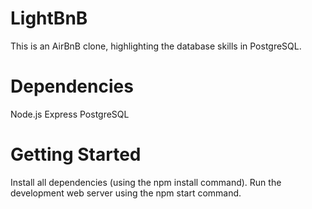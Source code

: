# LightBnB

This is an AirBnB clone, highlighting the database skills in PostgreSQL. 

# Dependencies

Node.js
Express
PostgreSQL


# Getting Started

Install all dependencies (using the npm install command).
Run the development web server using the npm start command.
